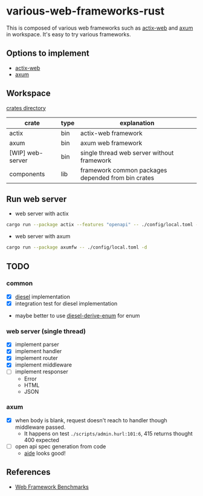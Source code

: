 # various-web-frameworks-rust

This is composed of various web frameworks such as [actix-web](https://actix.rs/docs/) and [axum](https://github.com/tokio-rs/axum) in workspace. It's easy to try various frameworks.

## Options to implement

- [actix-web](https://github.com/actix/actix-web)
- [axum](https://github.com/tokio-rs/axum)

## Workspace

[crates directory](./crates)

| crate            | type | explanation                                        |
| ---------------- | ---- | -------------------------------------------------- |
| actix            | bin  | actix-web framework                                |
| axum             | bin  | axum web framework                                 |
| [WIP] web-server | bin  | single thread web server without framework         |
| components       | lib  | framework common packages depended from bin crates |

## Run web server

- web server with actix

```sh
cargo run --package actix --features "openapi" -- ./config/local.toml -d
```

- web server with axum

```sh
cargo run --package axumfw -- ./config/local.toml -d
```

## TODO

### common

- [x] [diesel](https://diesel.rs/) implementation
- [x] integration test for diesel implementation
- maybe better to use [diesel-derive-enum](https://github.com/adwhit/diesel-derive-enum) for enum

### web server (single thread)

- [x] implement parser
- [x] implement handler
- [x] implement router
- [x] implement middleware
- [ ] implement responser
  - Error
  - HTML
  - JSON

### axum

- [x] when body is blank, request doesn't reach to handler though middleware passed.
  - It happens on test `./scripts/admin.hurl:101:6`, 415 returns thought 400 expected
- [ ] open api spec generation from code
  - [aide](https://crates.io/crates/aide) looks good!

## References

- [Web Framework Benchmarks](https://www.techempower.com/benchmarks/#hw=ph&test=fortune&section=data-r22)
